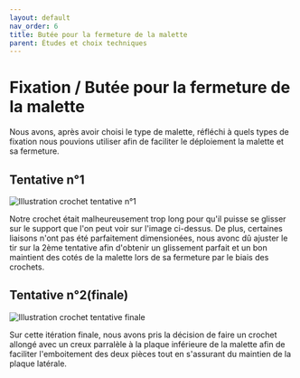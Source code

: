 ```yaml
---
layout: default
nav_order: 6
title: Butée pour la fermeture de la malette
parent: Études et choix techniques
---
```


# Fixation / Butée pour la fermeture de la malette

Nous avons, après avoir choisi le type de malette, réfléchi à quels types de fixation nous pouvions utiliser afin de faciliter le déploiement la malette et sa fermeture.

## Tentative n°1

![Illustration crochet tentative n°1](../shared-assets/images/crochet_tentative_n°1.jpg)

Notre crochet était malheureusement trop long pour qu'il puisse se glisser sur le support que l'on peut voir sur l'image ci-dessus.
De plus, certaines liaisons n'ont pas été parfaitement dimensionées, nous avonc dû ajuster le tir sur la 2ème tentative afin d'obtenir un glissement parfait et un bon maintient des cotés de la malette lors de sa fermeture par le biais des crochets.

## Tentative n°2(finale)

![Illustration crochet tentative finale](../shared-assets/images/crochet_final.jpg)

Sur cette itération finale, nous avons pris la décision de faire un crochet allongé avec un creux parralèle à la plaque inférieure de la malette afin de faciliter l'emboitement des deux pièces tout en s'assurant du maintien de la plaque latérale.